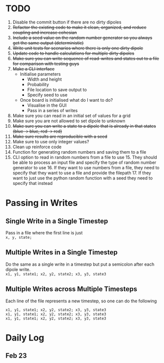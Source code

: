 # TODO

1. Disable the commit button if there are no dirty dipoles
2. ~~Refactor the existing code to make it clean, organized, and reduce coupling and increase cohesian~~
3. ~~Include a seed value on the random number generator so you always get the same output (deterministic)~~
3. ~~Write unit tests for scenarios where there is only one dirty dipole~~
4. ~~Update code to handle calculations for multiple dirty dipoles~~
6. ~~Make sure you can write sequence of read-writes and states out to a file for comparison with testing guys~~
7. ~~Make a CLI interface~~
   - Initialise parameters
      - Width and height
      - Probability 
      - File location to save output to
      - Specify seed to use
   - Once board is initialised what do I want to do?
      - Visualise in the GUI
      - Pass in a series of writes
10. Make sure you can read in an initial set of values for a grid
8. Make sure you are not allowed to set dipole to unknown
9. ~~Make sure you can write a state to a dipole that is already in that states (blue -> blue, red -> red)~~
10. ~~Make sure results are reproducible with a seed~~
11. Make sure to use only integer values?
12. Clean up reinforce code
13. Function for generating random numbers and saving them to a file
14. CLI option to read in random numbers from a file to use
    15. They should be able to process an input file and specify the type of random number generator to use
        16. If they want to use numbers from a file, they need to specify that they want to use a file and provide the filepath
        17. If they want to just use the python random function with a seed they need to specify that instead

# Passing in Writes

## Single Write in a Single Timestep
Pass in a file where the first line is just <br>
``x, y, state;``

## Multiple Writes in a Single Timestep
Do the same as a single write in a timestep but put a semicolon after each dipole write. <br>
``x1, y1, state1; x2, y2, state2; x3, y3, state3``

## Multiple Writes across Multiple Timesteps
Each line of the file represents a new timestep, so one can do the following <br>

``x1, y1, state1; x2, y2, state2; x3, y3, state3`` <br>
``x1, y1, state1; x2, y2, state2; x3, y3, state3`` <br>
``x1, y1, state1; x2, y2, state2; x3, y3, state3``

# Daily Log

## Feb 23
